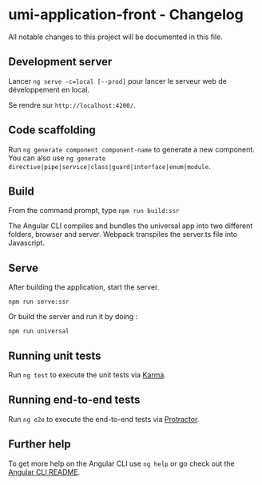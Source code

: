# umi-application-front - Changelog

All notable changes to this project will be documented in this file.

## Development server

Lancer `ng serve -c=local [--prod]` pour lancer le serveur web de développement en local. 

Se rendre sur `http://localhost:4200/`.

## Code scaffolding

Run `ng generate component component-name` to generate a new component. You can also use `ng generate directive|pipe|service|class|guard|interface|enum|module`.

## Build
From the command prompt, type `npm run build:ssr`  

The Angular CLI compiles and bundles the universal app into two different folders, browser and server. Webpack transpiles the server.ts file into Javascript.

## Serve
After building the application, start the server.  

`npm run serve:ssr`

Or build the server and run it by doing :
```
npm run universal
```

## Running unit tests

Run `ng test` to execute the unit tests via [Karma](https://karma-runner.github.io).

## Running end-to-end tests

Run `ng e2e` to execute the end-to-end tests via [Protractor](http://www.protractortest.org/).

## Further help

To get more help on the Angular CLI use `ng help` or go check out the [Angular CLI README](https://github.com/angular/angular-cli/blob/master/README.md).
